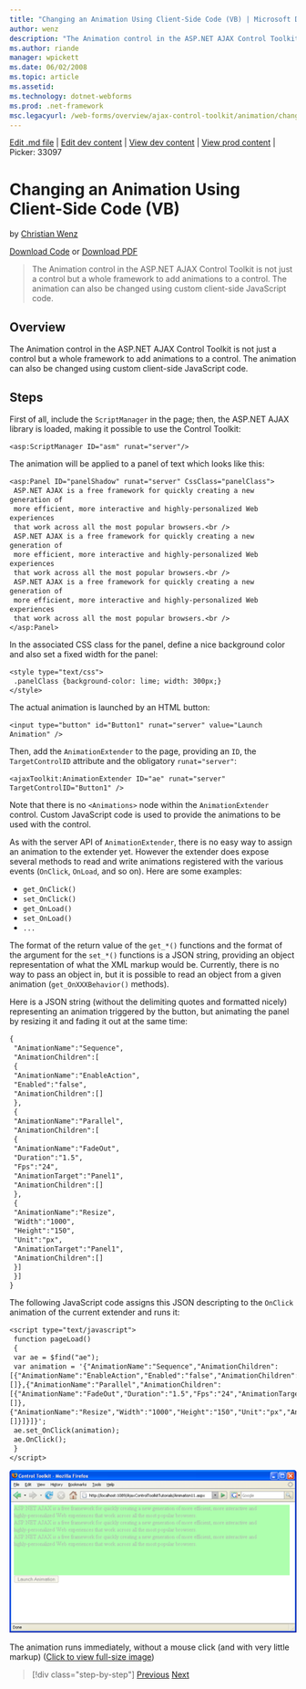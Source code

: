 ```yaml
---
title: "Changing an Animation Using Client-Side Code (VB) | Microsoft Docs"
author: wenz
description: "The Animation control in the ASP.NET AJAX Control Toolkit is not just a control but a whole framework to add animations to a control. The animation can also..."
ms.author: riande
manager: wpickett
ms.date: 06/02/2008
ms.topic: article
ms.assetid: 
ms.technology: dotnet-webforms
ms.prod: .net-framework
msc.legacyurl: /web-forms/overview/ajax-control-toolkit/animation/changing-an-animation-using-client-side-code-vb
---
```

[Edit .md file](C:\Projects\msc\dev\Msc.Www\Web.ASP\App_Data\github\web-forms\overview\ajax-control-toolkit\animation\changing-an-animation-using-client-side-code-vb.md) | [Edit dev content](http://www.aspdev.net/umbraco#/content/content/edit/24797) | [View dev content](http://docs.aspdev.net/tutorials/web-forms/overview/ajax-control-toolkit/animation/changing-an-animation-using-client-side-code-vb.html) | [View prod content](http://www.asp.net/web-forms/overview/ajax-control-toolkit/animation/changing-an-animation-using-client-side-code-vb) | Picker: 33097

Changing an Animation Using Client-Side Code (VB)
====================
by [Christian Wenz](https://github.com/wenz)

[Download Code](http://download.microsoft.com/download/f/9/a/f9a26acd-8df4-4484-8a18-199e4598f411/Animation11.vb.zip) or [Download PDF](http://download.microsoft.com/download/6/7/1/6718d452-ff89-4d3f-a90e-c74ec2d636a3/animation11VB.pdf)

> The Animation control in the ASP.NET AJAX Control Toolkit is not just a control but a whole framework to add animations to a control. The animation can also be changed using custom client-side JavaScript code.


## Overview

The Animation control in the ASP.NET AJAX Control Toolkit is not just a control but a whole framework to add animations to a control. The animation can also be changed using custom client-side JavaScript code.

## Steps

First of all, include the `ScriptManager` in the page; then, the ASP.NET AJAX library is loaded, making it possible to use the Control Toolkit:

    <asp:ScriptManager ID="asm" runat="server"/>

The animation will be applied to a panel of text which looks like this:

    <asp:Panel ID="panelShadow" runat="server" CssClass="panelClass">
     ASP.NET AJAX is a free framework for quickly creating a new generation of  
     more efficient, more interactive and highly-personalized Web experiences 
     that work across all the most popular browsers.<br />
     ASP.NET AJAX is a free framework for quickly creating a new generation of  
     more efficient, more interactive and highly-personalized Web experiences 
     that work across all the most popular browsers.<br />
     ASP.NET AJAX is a free framework for quickly creating a new generation of 
     more efficient, more interactive and highly-personalized Web experiences 
     that work across all the most popular browsers.<br />
    </asp:Panel>

In the associated CSS class for the panel, define a nice background color and also set a fixed width for the panel:

    <style type="text/css">
     .panelClass {background-color: lime; width: 300px;}
    </style>

The actual animation is launched by an HTML button:

    <input type="button" id="Button1" runat="server" value="Launch Animation" />

Then, add the `AnimationExtender` to the page, providing an `ID`, the `TargetControlID` attribute and the obligatory `runat="server"`:

    <ajaxToolkit:AnimationExtender ID="ae" runat="server" TargetControlID="Button1" />

Note that there is no `<Animations>` node within the `AnimationExtender` control. Custom JavaScript code is used to provide the animations to be used with the control.

As with the server API of `AnimationExtender`, there is no easy way to assign an animation to the extender yet. However the extender does expose several methods to read and write animations registered with the various events (`OnClick`, `OnLoad`, and so on). Here are some examples:

- `get_OnClick()`
- `set_OnClick()`
- `get_OnLoad()`
- `set_OnLoad()`
- `...`

The format of the return value of the `get_*()` functions and the format of the argument for the `set_*()` functions is a JSON string, providing an object representation of what the XML markup would be. Currently, there is no way to pass an object in, but it is possible to read an object from a given animation (`get_OnXXXBehavior()` methods).

Here is a JSON string (without the delimiting quotes and formatted nicely) representing an animation triggered by the button, but animating the panel by resizing it and fading it out at the same time:

    {
     "AnimationName":"Sequence",
     "AnimationChildren":[
     {
     "AnimationName":"EnableAction",
     "Enabled":"false",
     "AnimationChildren":[]
     },
     {
     "AnimationName":"Parallel",
     "AnimationChildren":[
     {
     "AnimationName":"FadeOut",
     "Duration":"1.5",
     "Fps":"24",
     "AnimationTarget":"Panel1",
     "AnimationChildren":[]
     },
     {
     "AnimationName":"Resize",
     "Width":"1000",
     "Height":"150",
     "Unit":"px",
     "AnimationTarget":"Panel1",
     "AnimationChildren":[]
     }]
     }]
    }

The following JavaScript code assigns this JSON descripting to the `OnClick` animation of the current extender and runs it:

    <script type="text/javascript">
     function pageLoad() 
     {
     var ae = $find("ae");
     var animation = '{"AnimationName":"Sequence","AnimationChildren":[{"AnimationName":"EnableAction","Enabled":"false","AnimationChildren":[]},{"AnimationName":"Parallel","AnimationChildren":[{"AnimationName":"FadeOut","Duration":"1.5","Fps":"24","AnimationTarget":"Panel1","AnimationChildren":[]},{"AnimationName":"Resize","Width":"1000","Height":"150","Unit":"px","AnimationTarget":"Panel1","AnimationChildren":[]}]}]}';
     ae.set_OnClick(animation);
     ae.OnClick();
     }
    </script>


[![The animation runs immediately, without a mouse click (and with very little markup)](changing-an-animation-using-client-side-code-vb/_static/image2.png)](changing-an-animation-using-client-side-code-vb/_static/image1.png)

The animation runs immediately, without a mouse click (and with very little markup) ([Click to view full-size image](changing-an-animation-using-client-side-code-vb/_static/image3.png))

>[!div class="step-by-step"] [Previous](executing-animations-using-client-side-code-vb.md) [Next](animating-an-updatepanel-control-vb.md)